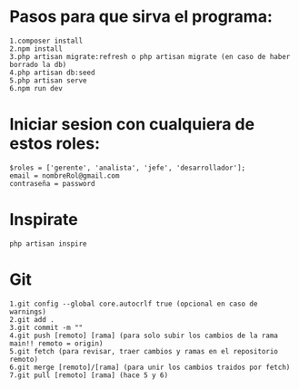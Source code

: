 # Pasos para que sirva el programa:
    1.composer install
    2.npm install
    3.php artisan migrate:refresh o php artisan migrate (en caso de haber borrado la db)
    4.php artisan db:seed 
    5.php artisan serve
    6.npm run dev
# Iniciar sesion con cualquiera de estos roles:
    $roles = ['gerente', 'analista', 'jefe', 'desarrollador'];
    email = nombreRol@gmail.com
    contraseña = password
# Inspirate
    php artisan inspire
# Git
    1.git config --global core.autocrlf true (opcional en caso de warnings)
    2.git add .
    3.git commit -m "" 
    4.git push [remoto] [rama] (para solo subir los cambios de la rama main!! remoto = origin)
    5.git fetch (para revisar, traer cambios y ramas en el repositorio remoto) 
    6.git merge [remoto]/[rama] (para unir los cambios traidos por fetch)
    7.git pull [remoto] [rama] (hace 5 y 6)
